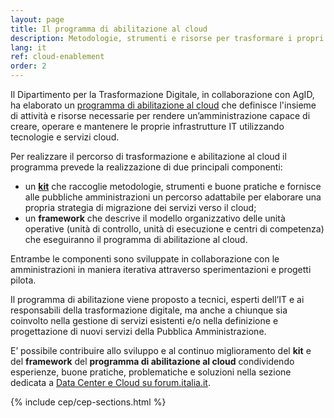 ```yaml
---
layout: page
title: Il programma di abilitazione al cloud
description: Metodologie, strumenti e risorse per trasformare i propri servizi utilizzando le tecnologie cloud.
lang: it
ref: cloud-enablement
order: 2
---
```

Il Dipartimento  per la Trasformazione Digitale, in collaborazione con AgID, ha
elaborato un [programma di abilitazione al
cloud](https://docs.italia.it/italia/piano-triennale-ict/cloud-docs/it/stabile/cloud-enablement.html)
che definisce l'insieme di attività e risorse necessarie per rendere
un&rsquo;amministrazione capace di creare, operare e mantenere le proprie
infrastrutture IT utilizzando tecnologie e servizi cloud.

Per realizzare il percorso di trasformazione e abilitazione al cloud il
programma prevede la realizzazione di due principali componenti:

* un **[kit](#kit)** che raccoglie metodologie, strumenti e buone pratiche
  e fornisce alle pubbliche amministrazioni un percorso adattabile per
  elaborare una propria strategia di migrazione dei servizi verso il cloud;
* un **framework** che descrive il modello organizzativo delle unità operative
  (unità di controllo, unità di esecuzione e centri di competenza) che
  eseguiranno il programma di abilitazione al cloud.

Entrambe le componenti sono sviluppate in collaborazione con le amministrazioni
in maniera iterativa attraverso sperimentazioni e progetti pilota.

Il programma di abilitazione viene proposto a tecnici, esperti dell&rsquo;IT
e ai responsabili della trasformazione digitale, ma anche a chiunque sia
coinvolto nella gestione di servizi esistenti e/o nella definizione
e progettazione di nuovi servizi della Pubblica Amministrazione.

E&rsquo; possibile contribuire allo sviluppo e al continuo miglioramento del
**kit** e del **framework** del **programma di abilitazione al cloud**
condividendo esperienze, buone pratiche, problematiche e soluzioni nella
sezione dedicata a [Data Center e Cloud su
forum.italia.it](https://forum.italia.it/c/piano-triennale/data-center-e-cloud).

{% include cep/cep-sections.html %}
